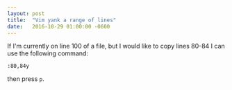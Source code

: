 ```yaml
---
layout: post
title:  "Vim yank a range of lines"
date:   2016-10-29 01:00:00 -0600
---
```


If I'm currently on line 100 of a file, but I would like to copy lines 80-84 I
can use the following command:

```
:80,84y
```

then press `p`.

